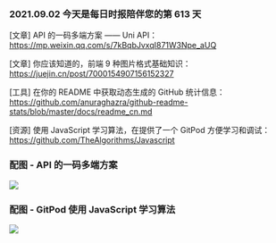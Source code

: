 ### 2021.09.02 今天是每日时报陪伴您的第 613 天

[文章] API 的一码多端方案 —— Uni API：<https://mp.weixin.qq.com/s/7kBqbJvxqI871W3Npe_aUQ>

[文章] 你应该知道的，前端 9 种图片格式基础知识：<https://juejin.cn/post/7000154907156152327>

[工具] 在你的 README 中获取动态生成的 GitHub 统计信息：<https://github.com/anuraghazra/github-readme-stats/blob/master/docs/readme_cn.md>

[资源] 使用 JavaScript 学习算法，在提供了一个 GitPod 方便学习和调试：<https://github.com/TheAlgorithms/Javascript>

### 配图 - API 的一码多端方案

![](http://qn.40zhe.com/zaobao/20210902163201.png)

### 配图 - GitPod 使用 JavaScript 学习算法

![](http://qn.40zhe.com/zaobao/20210902162403.png)
